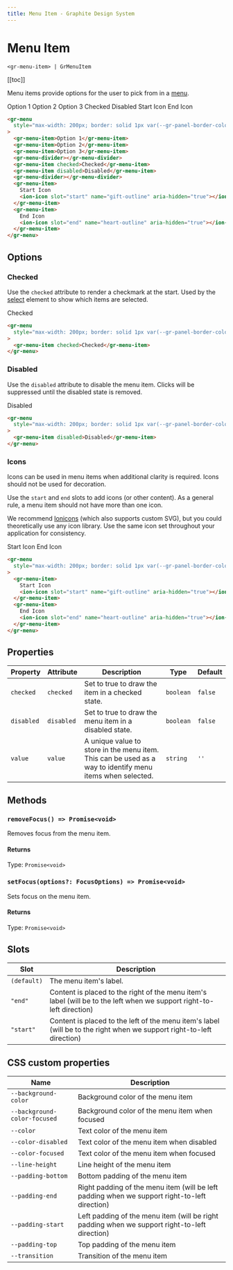 ```yaml
---
title: Menu Item - Graphite Design System
---
```


# Menu Item

`<gr-menu-item> | GrMenuItem`

[[toc]]

<p class="intro">Menu items provide options for the user to pick from in a <a href="/components/menu">menu</a>.</p>

<div class="example-block">
  <gr-menu style="max-width: 200px; border: solid 1px var(--gr-panel-border-color); border-radius: var(--gr-border-radius-medium);">
    <gr-menu-item>Option 1</gr-menu-item>
    <gr-menu-item>Option 2</gr-menu-item>
    <gr-menu-item>Option 3</gr-menu-item>
    <gr-menu-divider></gr-menu-divider>
    <gr-menu-item checked>Checked</gr-menu-item>
    <gr-menu-item disabled>Disabled</gr-menu-item>
    <gr-menu-divider></gr-menu-divider>
    <gr-menu-item>
      Start Icon
      <ion-icon slot="start" name="gift-outline" aria-hidden="true"></ion-icon>
    </gr-menu-item>
    <gr-menu-item>
      End Icon
      <ion-icon slot="end" name="heart-outline" aria-hidden="true"></ion-icon>
    </gr-menu-item>
  </gr-menu>
</div>

```html
<gr-menu
  style="max-width: 200px; border: solid 1px var(--gr-panel-border-color); border-radius: var(--gr-border-radius-medium);"
>
  <gr-menu-item>Option 1</gr-menu-item>
  <gr-menu-item>Option 2</gr-menu-item>
  <gr-menu-item>Option 3</gr-menu-item>
  <gr-menu-divider></gr-menu-divider>
  <gr-menu-item checked>Checked</gr-menu-item>
  <gr-menu-item disabled>Disabled</gr-menu-item>
  <gr-menu-divider></gr-menu-divider>
  <gr-menu-item>
    Start Icon
    <ion-icon slot="start" name="gift-outline" aria-hidden="true"></ion-icon>
  </gr-menu-item>
  <gr-menu-item>
    End Icon
    <ion-icon slot="end" name="heart-outline" aria-hidden="true"></ion-icon>
  </gr-menu-item>
</gr-menu>
```

## Options

### Checked

Use the `checked` attribute to render a checkmark at the start. Used by the [select](/components/select) element to show which items are selected.

<div class="example-block">
  <gr-menu style="max-width: 200px; border: solid 1px var(--gr-panel-border-color); border-radius: var(--gr-border-radius-medium);">
    <gr-menu-item checked>Checked</gr-menu-item>
  </gr-menu>
</div>

```html
<gr-menu
  style="max-width: 200px; border: solid 1px var(--gr-panel-border-color); border-radius: var(--gr-border-radius-medium);"
>
  <gr-menu-item checked>Checked</gr-menu-item>
</gr-menu>
```

### Disabled

Use the `disabled` attribute to disable the menu item. Clicks will be suppressed until the disabled state is removed.

<div class="example-block">
  <gr-menu style="max-width: 200px; border: solid 1px var(--gr-panel-border-color); border-radius: var(--gr-border-radius-medium);">
    <gr-menu-item disabled>Disabled</gr-menu-item>
  </gr-menu>
</div>

```html
<gr-menu
  style="max-width: 200px; border: solid 1px var(--gr-panel-border-color); border-radius: var(--gr-border-radius-medium);"
>
  <gr-menu-item disabled>Disabled</gr-menu-item>
</gr-menu>
```

### Icons

Icons can be used in menu items when additional clarity is required. Icons should not be used for decoration.

Use the `start` and `end` slots to add icons (or other content). As a general rule, a menu item should not have more than one icon.

We recommend [Ionicons](https://ionic.io/ionicons) (which also supports custom SVG), but you could theoretically use any icon library.
Use the same icon set throughout your application for consistency.

<div class="example-block">
  <gr-menu style="max-width: 200px; border: solid 1px var(--gr-panel-border-color); border-radius: var(--gr-border-radius-medium);">
    <gr-menu-item>
      Start Icon
      <ion-icon slot="start" name="gift-outline" aria-hidden="true"></ion-icon>
    </gr-menu-item>
    <gr-menu-item>
      End Icon
      <ion-icon slot="end" name="heart-outline" aria-hidden="true"></ion-icon>
    </gr-menu-item>
  </gr-menu>
</div>

```html
<gr-menu
  style="max-width: 200px; border: solid 1px var(--gr-panel-border-color); border-radius: var(--gr-border-radius-medium);"
>
  <gr-menu-item>
    Start Icon
    <ion-icon slot="start" name="gift-outline" aria-hidden="true"></ion-icon>
  </gr-menu-item>
  <gr-menu-item>
    End Icon
    <ion-icon slot="end" name="heart-outline" aria-hidden="true"></ion-icon>
  </gr-menu-item>
</gr-menu>
```

## Properties

| Property   | Attribute  | Description                                                                                               | Type      | Default |
| ---------- | ---------- | --------------------------------------------------------------------------------------------------------- | --------- | ------- |
| `checked`  | `checked`  | Set to true to draw the item in a checked state.                                                          | `boolean` | `false` |
| `disabled` | `disabled` | Set to true to draw the menu item in a disabled state.                                                    | `boolean` | `false` |
| `value`    | `value`    | A unique value to store in the menu item. This can be used as a way to identify menu items when selected. | `string`  | `''`    |

## Methods

### `removeFocus() => Promise<void>`

Removes focus from the menu item.

#### Returns

Type: `Promise<void>`

### `setFocus(options?: FocusOptions) => Promise<void>`

Sets focus on the menu item.

#### Returns

Type: `Promise<void>`

## Slots

| Slot        | Description                                                                                                           |
| ----------- | --------------------------------------------------------------------------------------------------------------------- |
| `(default)` | The menu item's label.                                                                                                |
| `"end"`     | Content is placed to the right of the menu item's label (will be to the left when we support right-to-left direction) |
| `"start"`   | Content is placed to the left of the menu item's label (will be to the right when we support right-to-left direction) |

## CSS custom properties

| Name                         | Description                                                                                   |
| ---------------------------- | --------------------------------------------------------------------------------------------- |
| `--background-color`         | Background color of the menu item                                                             |
| `--background-color-focused` | Background color of the menu item when focused                                                |
| `--color`                    | Text color of the menu item                                                                   |
| `--color-disabled`           | Text color of the menu item when disabled                                                     |
| `--color-focused`            | Text color of the menu item when focused                                                      |
| `--line-height`              | Line height of the menu item                                                                  |
| `--padding-bottom`           | Bottom padding of the menu item                                                               |
| `--padding-end`              | Right padding of the menu item (will be left padding when we support right-to-left direction) |
| `--padding-start`            | Left padding of the menu item (will be right padding when we support right-to-left direction) |
| `--padding-top`              | Top padding of the menu item                                                                  |
| `--transition`               | Transition of the menu item                                                                   |
